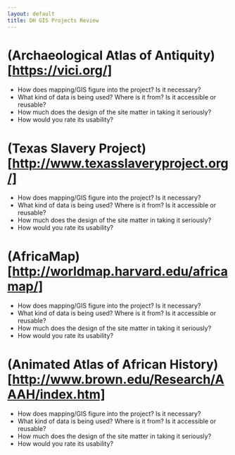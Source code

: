 ```yaml
---
layout: default
title: DH GIS Projects Review
---
```


# (Archaeological Atlas of Antiquity)[https://vici.org/]

- How does mapping/GIS figure into the project? Is it necessary?
- What kind of data is being used? Where is it from? Is it accessible or reusable?
- How much does the design of the site matter in taking it seriously?
- How would you rate its usability?

# (Texas Slavery Project)[http://www.texasslaveryproject.org/]

- How does mapping/GIS figure into the project? Is it necessary?
- What kind of data is being used? Where is it from? Is it accessible or reusable?
- How much does the design of the site matter in taking it seriously?
- How would you rate its usability?

# (AfricaMap)[http://worldmap.harvard.edu/africamap/]

- How does mapping/GIS figure into the project? Is it necessary?
- What kind of data is being used? Where is it from? Is it accessible or reusable?
- How much does the design of the site matter in taking it seriously?
- How would you rate its usability?

# (Animated Atlas of African History) [http://www.brown.edu/Research/AAAH/index.htm]

- How does mapping/GIS figure into the project? Is it necessary?
- What kind of data is being used? Where is it from? Is it accessible or reusable?
- How much does the design of the site matter in taking it seriously?
- How would you rate its usability?
